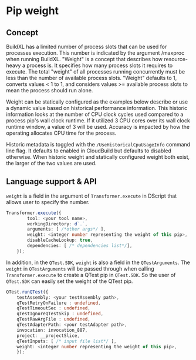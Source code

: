 # Pip weight

## Concept
BuildXL has a limited number of process slots that can be used for processes execution. This number is indicated by the argument /maxproc when running BuildXL. "Weight" is a concept that describes how resource-heavy a process is. It specifies how many process slots it requires to execute. The total "weight" of all processes running concurrently must be less than the number of available process slots. "Weight" defaults to 1, converts values < 1 to 1, and considers values >= available process slots to mean the process should run alone. 

Weight can be statically configured as the examples below describe or use a dynamic value based on historical performance information. This historic information looks at the number of CPU clock cycles used compared to a process pip's wall clock runtime. If it utilized 3 CPU cores over its wall clock runtime window, a value of 3 will be used. Accuracy is impacted by how the operating allocates CPU time for the process.

Historic metadata is toggled with the `/UseHistoricalCpuUsageInfo` command line flag. It defaults to enabled in CloudBuild but defaults to disabled otherwise. When historic weight and statically configured weight both exist, the larger of the two values are used.

## Language support & API
`weight` is a field in the argument of `Transformer.execute` in DScript that allows user to specify the number.
```ts
Transformer.execute({
        tool: <your tool name>,
        workingDirectory: d`.`,
        arguments: [ /*other args*/ ],
        weight: <integer number representing the weight of this pip>,
        disableCacheLookup: true,
        dependencies: [ /* dependencies list*/],
    });
```

In addition, in the `QTest.SDK`, `weight` is also a field in the `QTestArguments`. The `weight` in `QTestArguments` will be passed through when calling `Transformer.execute` to create a QTest pip in `QTest.SDK`. So the user of `QTest.SDK` can easily set the weight of the QTest pip.
```ts
QTest.runQTest({
    testAssembly: <your testAssembly path>,
    qTestRetryOnFailure : undefined,
    qTestTimeoutSec : undefined,
    qTestIgnoreQTestSkip : undefined,
    qTestRawArgFile : undefined,
    qTestAdapterPath: <your testAdapter path>,
    invocation: invocation_887,
    project: __projectSlice,
    qTestInputs: [ /* input file list*/ ],
    weight: <integer number representing the weight of this pip>,
    });
```


